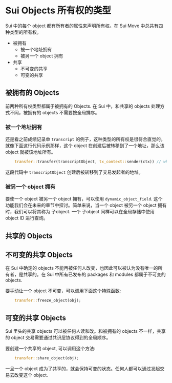 # Sui Objects 所有权的类型

Sui 中的每个 object 都有所有者的属性来声明所有权。在 Sui Move 中总共有四种类型的所有权。

- 被拥有
    - 被一个地址拥有
    - 被另一个 object 拥有
- 共享
    - 不可变的共享
    - 可变的共享

## 被拥有的 Objects

前两种所有权类型都属于被拥有的 Objects. 在 Sui 中，和共享的 objects 处理方式不同，被拥有的 objects 不需要按全局排序。

### 被一个地址拥有

还是看之前成绩记录单 `transcript` 的例子，这种类型的所有权是很符合直觉的。就像下面这行代码示例那样，这个 object 在创建后被转移到了一个地址，那么该 object 就被该地址所有。

```rust
    transfer::transfer(transcriptObject, tx_context::sender(ctx)) // where tx_context::sender(ctx) is the recipient
```

这段代码中 `transcriptObject` 创建后被转移到了交易发起者的地址。

### 被另一个 object 拥有

要使一个 object 被另一个 object 拥有，可以使用 `dynamic_object_field`. 这个功能我们会在未来的章节中探讨。简单来说，当一个 object 被另一个 object 拥有时，我们可以将其称为 子object. 一个 子object 同样可以在全局存储中使用 object ID 进行查询。

## 共享的 Objects

## 不可变的共享 Objects

在 Sui 中确定的 objects 不能再被任何人改变，也因此可以被认为没有唯一的所有者，是共享的。在 Sui 中所有已发布的 packages 和 modules 都属于不可变的 objects. 

要手动让一个 object 不可变，可以调用下面这个特殊函数:

```rust
    transfer::freeze_object(obj);
```

## 可变的共享 Objects

Sui 里头的共享 objects 可以被任何人读和改。和被拥有的 objects 不一样，共享的 object 交易需要通过共识层协议得到的全局顺序。

要创建一个共享的 object, 可以调用这个方法:

```rust
    transfer::share_object(obj);
```

一旦一个 object 成为了共享的，就会保持可变的状态。任何人都可以通过发起交易去改变这个 object. 
